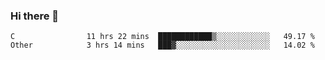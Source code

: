 ### Hi there 👋

<!--
**WShiBin/WShiBin** is a ✨ _special_ ✨ repository because its `README.md` (this file) appears on your GitHub profile.

Here are some ideas to get you started:

- 🔭 I’m currently working on ...
- 🌱 I’m currently learning ...
- 👯 I’m looking to collaborate on ...
- 🤔 I’m looking for help with ...
- 💬 Ask me about ...
- 📫 How to reach me: ...
- 😄 Pronouns: ...
- ⚡ Fun fact: ...
-->

<!--START_SECTION:waka-->

```text
C                11 hrs 22 mins  ████████████▒░░░░░░░░░░░░   49.17 %
Other            3 hrs 14 mins   ███▓░░░░░░░░░░░░░░░░░░░░░   14.02 %
```

<!--END_SECTION:waka-->

